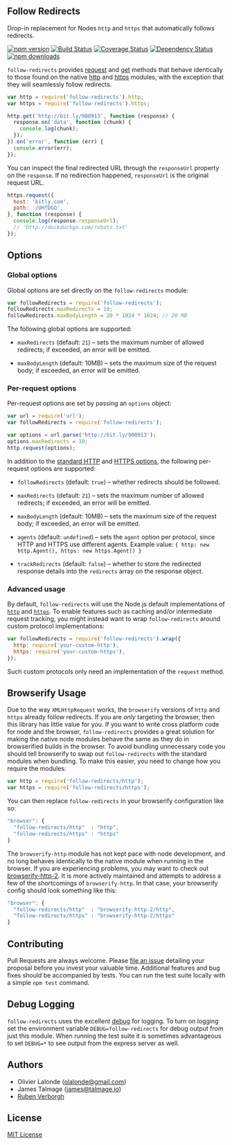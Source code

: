 ## Follow Redirects

Drop-in replacement for Nodes `http` and `https` that automatically follows redirects.

[![npm version](https://img.shields.io/npm/v/follow-redirects.svg)](https://www.npmjs.com/package/follow-redirects)
[![Build Status](https://travis-ci.org/follow-redirects/follow-redirects.svg?branch=master)](https://travis-ci.org/follow-redirects/follow-redirects)
[![Coverage Status](https://coveralls.io/repos/follow-redirects/follow-redirects/badge.svg?branch=master)](https://coveralls.io/r/follow-redirects/follow-redirects?branch=master)
[![Dependency Status](https://david-dm.org/follow-redirects/follow-redirects.svg)](https://david-dm.org/follow-redirects/follow-redirects)
[![npm downloads](https://img.shields.io/npm/dm/follow-redirects.svg)](https://www.npmjs.com/package/follow-redirects)

`follow-redirects` provides [request](https://nodejs.org/api/http.html#http_http_request_options_callback) and [get](https://nodejs.org/api/http.html#http_http_get_options_callback)
 methods that behave identically to those found on the native [http](https://nodejs.org/api/http.html#http_http_request_options_callback) and [https](https://nodejs.org/api/https.html#https_https_request_options_callback)
 modules, with the exception that they will seamlessly follow redirects.

```javascript
var http = require('follow-redirects').http;
var https = require('follow-redirects').https;

http.get('http://bit.ly/900913', function (response) {
  response.on('data', function (chunk) {
    console.log(chunk);
  });
}).on('error', function (err) {
  console.error(err);
});
```

You can inspect the final redirected URL through the `responseUrl` property on the `response`.
If no redirection happened, `responseUrl` is the original request URL.

```javascript
https.request({
  host: 'bitly.com',
  path: '/UHfDGO',
}, function (response) {
  console.log(response.responseUrl);
  // 'http://duckduckgo.com/robots.txt'
});
```

## Options
### Global options
Global options are set directly on the `follow-redirects` module:

```javascript
var followRedirects = require('follow-redirects');
followRedirects.maxRedirects = 10;
followRedirects.maxBodyLength = 20 * 1024 * 1024; // 20 MB
```

The following global options are supported:

- `maxRedirects` (default: `21`) – sets the maximum number of allowed redirects; if exceeded, an error will be emitted.

- `maxBodyLength` (default: 10MB) – sets the maximum size of the request body; if exceeded, an error will be emitted.


### Per-request options
Per-request options are set by passing an `options` object:

```javascript
var url = require('url');
var followRedirects = require('follow-redirects');

var options = url.parse('http://bit.ly/900913');
options.maxRedirects = 10;
http.request(options);
```

In addition to the [standard HTTP](https://nodejs.org/api/http.html#http_http_request_options_callback) and [HTTPS options](https://nodejs.org/api/https.html#https_https_request_options_callback),
the following per-request options are supported:
- `followRedirects` (default: `true`) – whether redirects should be followed.

- `maxRedirects` (default: `21`) – sets the maximum number of allowed redirects; if exceeded, an error will be emitted.

- `maxBodyLength` (default: 10MB) – sets the maximum size of the request body; if exceeded, an error will be emitted.

- `agents` (default: `undefined`) – sets the `agent` option per protocol, since HTTP and HTTPS use different agents. Example value: `{ http: new http.Agent(), https: new https.Agent() }`

- `trackRedirects` (default: `false`) – whether to store the redirected response details into the `redirects` array on the response object.


### Advanced usage
By default, `follow-redirects` will use the Node.js default implementations
of [`http`](https://nodejs.org/api/http.html)
and [`https`](https://nodejs.org/api/https.html).
To enable features such as caching and/or intermediate request tracking,
you might instead want to wrap `follow-redirects` around custom protocol implementations:

```javascript
var followRedirects = require('follow-redirects').wrap({
  http: require('your-custom-http'),
  https: require('your-custom-https'),
});
```

Such custom protocols only need an implementation of the `request` method.

## Browserify Usage

Due to the way `XMLHttpRequest` works, the `browserify` versions of `http` and `https` already follow redirects.
 If you are *only* targeting the browser, then this library has little value for you. If you want to write cross
 platform code for node and the browser, `follow-redirects` provides a great solution for making the native node
 modules behave the same as they do in browserified builds in the browser. To avoid bundling unnecessary code
 you should tell browserify to swap out `follow-redirects` with the standard modules when bundling.
 To make this easier, you need to change how you require the modules:

```javascript
var http = require('follow-redirects/http');
var https = require('follow-redirects/https');
```

You can then replace `follow-redirects` in your browserify configuration like so:

```javascript
"browser": {
  "follow-redirects/http"  : "http",
  "follow-redirects/https" : "https"
}
```

The `browserify-http` module has not kept pace with node development, and no long behaves identically to the native
 module when running in the browser. If you are experiencing problems, you may want to check out
 [browserify-http-2](https://www.npmjs.com/package/http-browserify-2). It is more actively maintained and
 attempts to address a few of the shortcomings of `browserify-http`. In that case, your browserify config should
 look something like this:

```javascript
"browser": {
  "follow-redirects/http"  : "browserify-http-2/http",
  "follow-redirects/https" : "browserify-http-2/https"
}
```

## Contributing

Pull Requests are always welcome. Please [file an issue](https://github.com/follow-redirects/follow-redirects/issues)
 detailing your proposal before you invest your valuable time. Additional features and bug fixes should be accompanied
 by tests. You can run the test suite locally with a simple `npm test` command.

## Debug Logging

`follow-redirects` uses the excellent [debug](https://www.npmjs.com/package/debug) for logging. To turn on logging
 set the environment variable `DEBUG=follow-redirects` for debug output from just this module. When running the test
 suite it is sometimes advantageous to set `DEBUG=*` to see output from the express server as well.

## Authors

- Olivier Lalonde (olalonde@gmail.com)
- James Talmage (james@talmage.io)
- [Ruben Verborgh](https://ruben.verborgh.org/)

## License

[MIT License](LICENSE)
